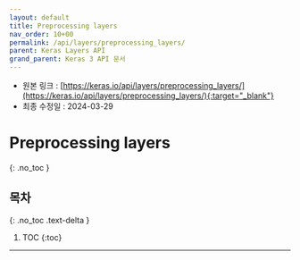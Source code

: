 ```yaml
---
layout: default
title: Preprocessing layers
nav_order: 10+00
permalink: /api/layers/preprocessing_layers/
parent: Keras Layers API
grand_parent: Keras 3 API 문서
---
```


* 원본 링크 : [https://keras.io/api/layers/preprocessing_layers/](https://keras.io/api/layers/preprocessing_layers/){:target="_blank"}
* 최종 수정일 : 2024-03-29

# Preprocessing layers
{: .no_toc }

## 목차
{: .no_toc .text-delta }

1. TOC
{:toc}

---
